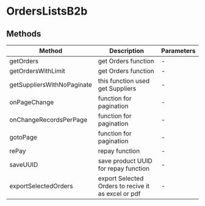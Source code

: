 # OrdersListsB2b

## Methods

<!-- @vuese:OrdersListsB2b:methods:start -->
|Method|Description|Parameters|
|---|---|---|
|getOrders|get Orders function|-|
|getOrdersWithLimit|get Orders function|-|
|getSuppliersWithNoPaginate|this function used get Suppliers|-|
|onPageChange|function for pagination|-|
|onChangeRecordsPerPage|function for pagination|-|
|gotoPage|function for pagination|-|
|rePay|repay function|-|
|saveUUID|save product UUID for repay function|-|
|exportSelectedOrders|export Selected Orders to recive it as excel or pdf|-|

<!-- @vuese:OrdersListsB2b:methods:end -->


